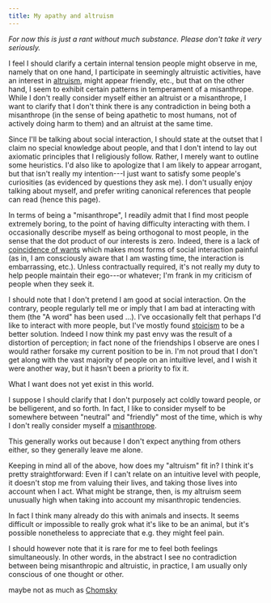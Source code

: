 ```yaml
---
title: My apathy and altruism
---
```


*For now this is just a rant without much substance. Please don't take
it very seriously.*

I feel I should clarify a certain internal tension people might observe
in me, namely that on one hand, I participate in seemingly altruistic
activities, have an interest in [altruism](effective-altruism), might appear friendly, etc.,
but that on the other hand, I seem to exhibit certain patterns in
temperament of a misanthrope. While I don't really consider myself
either an altruist or a misanthrope, I want to clarify that I don't think
there is any contradiction in being both a misanthrope (in the sense of
being apathetic to most humans, not of actively doing harm to them) and an altruist at the same time.

Since I'll be talking about social interaction, I
should state at the outset that I claim no special knowledge about
people, and that I don't intend to lay out axiomatic principles that I
religiously follow.  Rather, I merely want to outline some heuristics.
I'd also like to apologize that I am likely to appear arrogant, but that
isn't really my intention---I just want to satisfy some people's
curiosities (as evidenced by questions they ask me).  I don't usually
enjoy talking about myself, and prefer writing canonical references that
people can read (hence this page).

In terms of being a "misanthrope", I readily admit that I find most
people extremely boring, to the point of having difficulty interacting
with them. I occasionally describe myself as being orthogonal to most
people, in the sense that the dot product of our interests is zero.
Indeed, there is a lack of [coincidence of
wants](http://econlog.econlib.org/archives/2009/06/how_i_raised_my.html)
which makes most forms of social interaction painful (as in, I am
consciously aware that I am wasting time, the interaction is
embarrassing, etc.). Unless
contractually required, it's not really my duty to help people maintain
their ego---or whatever; I'm frank in my criticism of people when they
seek it.

I should note that I don't pretend I am good at social interaction.  On
the contrary, people regularly tell me or imply that I am bad at
interacting with them (the "A word" has been used ...).  I've
occasionally felt that perhaps I'd like to interact with more people,
but I've mostly found
[stoicism](https://www.quora.com/How-do-I-cope-with-losing-a-long-time-friend-who-I-love/answer/Issa-Rice)
to be a better solution.  Indeed I now think my past envy was the result
of a distortion of perception; in fact none of the friendships I observe
are ones I would rather forsake my current position to be in.  I'm not
proud that I don't get along with the vast majority of people on an
intuitive level, and I wish it were another way, but it hasn't been a
priority to fix it.

What I want does not yet exist in this
world.

I suppose I should clarify that I don't purposely act coldly toward
people, or be belligerent, and so forth.  In fact, I like to consider
myself to be somewhere between "neutral" and "friendly" most of the
time, which is why I don't really consider myself a
[misanthrope](http://econlog.econlib.org/archives/2013/05/i_was_a_teenage.html).

This generally works out because I don't expect anything from others
either, so they generally leave me alone.

Keeping in mind all of the above, how does my "altruism" fit in?  I
think it's pretty straightforward: Even if I can't relate on an
intuitive level with people, it doesn't stop me from valuing their
lives, and taking those lives into account when I act.  What might be
strange, then, is my altruism seem unusually high when taking into
account my misanthropic tendencies.

In fact I think many already do this with animals and insects.  It seems
difficult or impossible to really grok what it's like to be an animal,
but it's possible nonetheless to appreciate that e.g. they might feel
pain.

I should however note that it is rare for me to feel both feelings
simultaneously.  In other words, in the abstract I see no contradiction
between being misanthropic and altruistic, in practice, I am usually
only conscious of one thought or other.


maybe not as much as
[Chomsky](http://www.alternet.org/story/155902/when_i_saw_noam_chomsky_cry)
